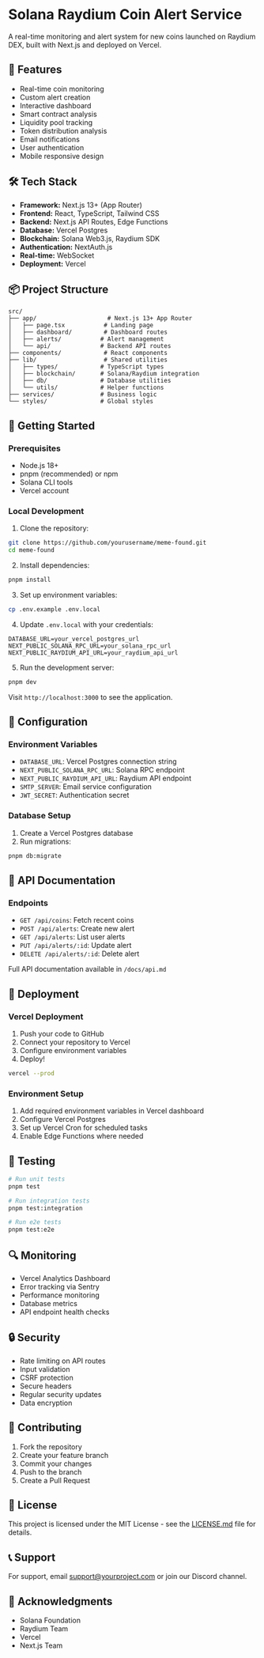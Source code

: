 # Solana Raydium Coin Alert Service

A real-time monitoring and alert system for new coins launched on Raydium DEX, built with Next.js and deployed on Vercel.

## 🚀 Features

- Real-time coin monitoring
- Custom alert creation
- Interactive dashboard
- Smart contract analysis
- Liquidity pool tracking
- Token distribution analysis
- Email notifications
- User authentication
- Mobile responsive design

## 🛠 Tech Stack

- **Framework:** Next.js 13+ (App Router)
- **Frontend:** React, TypeScript, Tailwind CSS
- **Backend:** Next.js API Routes, Edge Functions
- **Database:** Vercel Postgres
- **Blockchain:** Solana Web3.js, Raydium SDK
- **Authentication:** NextAuth.js
- **Real-time:** WebSocket
- **Deployment:** Vercel

## 📦 Project Structure

```
src/
├── app/                    # Next.js 13+ App Router
│   ├── page.tsx           # Landing page
│   ├── dashboard/         # Dashboard routes
│   ├── alerts/           # Alert management
│   └── api/              # Backend API routes
├── components/            # React components
├── lib/                   # Shared utilities
│   ├── types/            # TypeScript types
│   ├── blockchain/       # Solana/Raydium integration
│   ├── db/               # Database utilities
│   └── utils/            # Helper functions
├── services/             # Business logic
└── styles/               # Global styles
```

## 🚀 Getting Started

### Prerequisites

- Node.js 18+
- pnpm (recommended) or npm
- Solana CLI tools
- Vercel account

### Local Development

1. Clone the repository:
```bash
git clone https://github.com/yourusername/meme-found.git
cd meme-found
```

2. Install dependencies:
```bash
pnpm install
```

3. Set up environment variables:
```bash
cp .env.example .env.local
```

4. Update `.env.local` with your credentials:
```env
DATABASE_URL=your_vercel_postgres_url
NEXT_PUBLIC_SOLANA_RPC_URL=your_solana_rpc_url
NEXT_PUBLIC_RAYDIUM_API_URL=your_raydium_api_url
```

5. Run the development server:
```bash
pnpm dev
```

Visit `http://localhost:3000` to see the application.

## 🔧 Configuration

### Environment Variables

- `DATABASE_URL`: Vercel Postgres connection string
- `NEXT_PUBLIC_SOLANA_RPC_URL`: Solana RPC endpoint
- `NEXT_PUBLIC_RAYDIUM_API_URL`: Raydium API endpoint
- `SMTP_SERVER`: Email service configuration
- `JWT_SECRET`: Authentication secret

### Database Setup

1. Create a Vercel Postgres database
2. Run migrations:
```bash
pnpm db:migrate
```

## 📝 API Documentation

### Endpoints

- `GET /api/coins`: Fetch recent coins
- `POST /api/alerts`: Create new alert
- `GET /api/alerts`: List user alerts
- `PUT /api/alerts/:id`: Update alert
- `DELETE /api/alerts/:id`: Delete alert

Full API documentation available in `/docs/api.md`

## 🚀 Deployment

### Vercel Deployment

1. Push your code to GitHub
2. Connect your repository to Vercel
3. Configure environment variables
4. Deploy!

```bash
vercel --prod
```

### Environment Setup

1. Add required environment variables in Vercel dashboard
2. Configure Vercel Postgres
3. Set up Vercel Cron for scheduled tasks
4. Enable Edge Functions where needed

## 🧪 Testing

```bash
# Run unit tests
pnpm test

# Run integration tests
pnpm test:integration

# Run e2e tests
pnpm test:e2e
```

## 🔍 Monitoring

- Vercel Analytics Dashboard
- Error tracking via Sentry
- Performance monitoring
- Database metrics
- API endpoint health checks

## 🔒 Security

- Rate limiting on API routes
- Input validation
- CSRF protection
- Secure headers
- Regular security updates
- Data encryption

## 🤝 Contributing

1. Fork the repository
2. Create your feature branch
3. Commit your changes
4. Push to the branch
5. Create a Pull Request

## 📄 License

This project is licensed under the MIT License - see the [LICENSE.md](LICENSE.md) file for details.

## 📞 Support

For support, email support@yourproject.com or join our Discord channel.

## 🙏 Acknowledgments

- Solana Foundation
- Raydium Team
- Vercel
- Next.js Team 